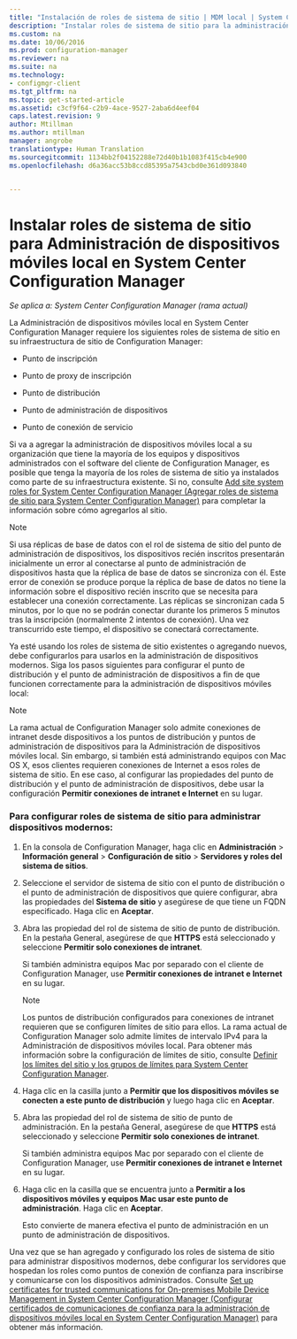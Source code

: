```yaml
---
title: "Instalación de roles de sistema de sitio | MDM local | System Center Configuration Manager"
description: "Instalar roles de sistema de sitio para la administración de dispositivos móviles local en System Center Configuration Manager."
ms.custom: na
ms.date: 10/06/2016
ms.prod: configuration-manager
ms.reviewer: na
ms.suite: na
ms.technology:
- configmgr-client
ms.tgt_pltfrm: na
ms.topic: get-started-article
ms.assetid: c3cf9f64-c2b9-4ace-9527-2aba6d4eef04
caps.latest.revision: 9
author: Mtillman
ms.author: mtillman
manager: angrobe
translationtype: Human Translation
ms.sourcegitcommit: 1134bb2f04152288e72d40b1b1083f415cb4e900
ms.openlocfilehash: d6a36acc53b8ccd85395a7543cbd0e361d093840


---
```

# <a name="install-site-system-roles-for-on-premises-mobile-device-management-in-system-center-configuration-manager"></a>Instalar roles de sistema de sitio para Administración de dispositivos móviles local en System Center Configuration Manager

*Se aplica a: System Center Configuration Manager (rama actual)*

La Administración de dispositivos móviles local en System Center Configuration Manager requiere los siguientes roles de sistema de sitio en su infraestructura de sitio de Configuration Manager:  

-   Punto de inscripción  

-   Punto de proxy de inscripción  

-   Punto de distribución  

-   Punto de administración de dispositivos  

-   Punto de conexión de servicio  

 Si va a agregar la administración de dispositivos móviles local a su organización que tiene la mayoría de los equipos y dispositivos administrados con el software del cliente de Configuration Manager, es posible que tenga la mayoría de los roles de sistema de sitio ya instalados como parte de su infraestructura existente. Si no, consulte [Add site system roles for System Center Configuration Manager (Agregar roles de sistema de sitio para System Center Configuration Manager)](../../core/servers/deploy/configure/add-site-system-roles.md) para completar la información sobre cómo agregarlos al sitio.  

> [!NOTE]  
>  Si usa réplicas de base de datos con el rol de sistema de sitio del punto de administración de dispositivos, los dispositivos recién inscritos presentarán inicialmente un error al conectarse al punto de administración de dispositivos hasta que la réplica de base de datos se sincroniza con él. Este error de conexión se produce porque la réplica de base de datos no tiene la información sobre el dispositivo recién inscrito que se necesita para establecer una conexión correctamente. Las réplicas se sincronizan cada 5 minutos, por lo que no se podrán conectar durante los primeros 5 minutos tras la inscripción (normalmente 2 intentos de conexión). Una vez transcurrido este tiempo, el dispositivo se conectará correctamente.  

 Ya esté usando los roles de sistema de sitio existentes o agregando nuevos, debe configurarlos para usarlos en la administración de dispositivos modernos. Siga los pasos siguientes para configurar el punto de distribución y el punto de administración de dispositivos a fin de que funcionen correctamente para la administración de dispositivos móviles local:  

> [!NOTE]  
>  La rama actual de Configuration Manager solo admite conexiones de intranet desde dispositivos a los puntos de distribución y puntos de administración de dispositivos para la Administración de dispositivos móviles local. Sin embargo, si también está administrando equipos con Mac OS X, esos clientes requieren conexiones de Internet a esos roles de sistema de sitio. En ese caso, al configurar las propiedades del punto de distribución y el punto de administración de dispositivos, debe usar la configuración **Permitir conexiones de intranet e Internet** en su lugar.  

### <a name="to-configure-site-system-roles-to-manage-modern-devices"></a>Para configurar roles de sistema de sitio para administrar dispositivos modernos:  

1.  En la consola de Configuration Manager, haga clic en **Administración** > **Información general** > **Configuración de sitio** > **Servidores y roles del sistema de sitios**.  

2.  Seleccione el servidor de sistema de sitio con el punto de distribución o el punto de administración de dispositivos que quiere configurar, abra las propiedades del **Sistema de sitio** y asegúrese de que tiene un FQDN especificado. Haga clic en **Aceptar**.  

3.  Abra las propiedad del rol de sistema de sitio de punto de distribución. En la pestaña General, asegúrese de que **HTTPS** está seleccionado y seleccione **Permitir solo conexiones de intranet**.  

     Si también administra equipos Mac por separado con el cliente de Configuration Manager, use **Permitir conexiones de intranet e Internet** en su lugar.  

    > [!NOTE]  
    >  Los puntos de distribución configurados para conexiones de intranet requieren que se configuren límites de sitio para ellos. La rama actual de Configuration Manager solo admite límites de intervalo IPv4 para la Administración de dispositivos móviles local. Para obtener más información sobre la configuración de límites de sitio, consulte [Definir los límites del sitio y los grupos de límites para System Center Configuration Manager](../../core/servers/deploy/configure/define-site-boundaries-and-boundary-groups.md).  

4.  Haga clic en la casilla junto a **Permitir que los dispositivos móviles se conecten a este punto de distribución** y luego haga clic en **Aceptar**.  

5.  Abra las propiedad del rol de sistema de sitio de punto de administración. En la pestaña General, asegúrese de que **HTTPS** está seleccionado y seleccione **Permitir solo conexiones de intranet**.  

     Si también administra equipos Mac por separado con el cliente de Configuration Manager, use **Permitir conexiones de intranet e Internet** en su lugar.  

6.  Haga clic en la casilla que se encuentra junto a **Permitir a los dispositivos móviles y equipos Mac usar este punto de administración**. Haga clic en **Aceptar**.  

     Esto convierte de manera efectiva el punto de administración en un punto de administración de dispositivos.  

 Una vez que se han agregado y configurado los roles de sistema de sitio para administrar dispositivos modernos, debe configurar los servidores que hospedan los roles como puntos de conexión de confianza para inscribirse y comunicarse con los dispositivos administrados. Consulte [Set up certificates for trusted communications for On-premises Mobile Device Management in System Center Configuration Manager (Configurar certificados de comunicaciones de confianza para la administración de dispositivos móviles local en System Center Configuration Manager)](../../mdm/get-started/set-up-certificates-on-premises-mdm.md) para obtener más información.  



<!--HONumber=Nov16_HO1-->


